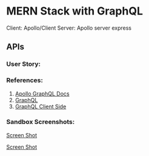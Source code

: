 # MERN Stack with GraphQL
Client: Apollo/Client
Server: Apollo server express

## APIs


### User Story:

### 

### References:
1. [Apollo GraphQL Docs](https://www.apollographql.com/docs/react/data/queries/)
2. [GraphQL](https://graphql.org/learn/queries/)
3. [GraphQL Client Side](https://graphql.org/graphql-js/graphql-clients/)


### Sandbox Screenshots:

[Screen Shot]()

[Screen Shot]()